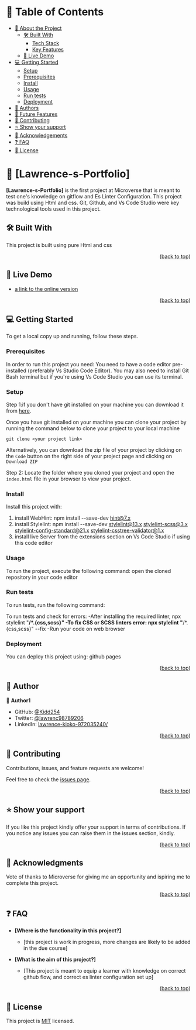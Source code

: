 # 📗 Table of Contents

- [📖 About the Project](#about-project)
  - [🛠 Built With](#built-with)
    - [Tech Stack](#tech-stack)
    - [Key Features](#key-features)
  - [🚀 Live Demo](#live-demo)
- [💻 Getting Started](#getting-started)
  - [Setup](#setup)
  - [Prerequisites](#prerequisites)
  - [Install](#install)
  - [Usage](#usage)
  - [Run tests](#run-tests)
  - [Deployment](#triangular_flag_on_post-deployment)
- [👥 Authors](#authors)
- [🔭 Future Features](#future-features)
- [🤝 Contributing](#contributing)
- [⭐️ Show your support](#support)
- [🙏 Acknowledgements](#acknowledgements)
- [❓ FAQ](#faq)
- [📝 License](#license)



# 📖 [Lawrence-s-Portfolio] <a name="about-project"></a>
**[Lawrence-s-Portfolio]** is the first project at Microverse that is meant to test one's knowledge on gitflow and Es Linter Configuration. This project was build using Html and css. Git, Github, and Vs Code Studio were key technological tools used in this project.

## 🛠 Built With <a name="built-with"> </a>
This project is built using pure Html and css

<p align="right">(<a href="#readme-top">back to top</a>)</p>

<!-- LIVE DEMO -->

## 🚀 Live Demo <a name="live-demo"></a>

- [a link to the online version](https://kidd254.github.io/Lawrence-s-Portfolio/)

<p align="right">(<a href="#readme-top">back to top</a>)</p>



## 💻 Getting Started <a name="getting-started"></a>

To get a local copy up and running, follow these steps.

### Prerequisites

In order to run this project you need:
You need to have a code editor pre-installed (preferably Vs Studio Code Editor). You may also need to install Git Bash terminal but if you're using Vs Code Studio you can use its terminal.


### Setup

Step 1:if you don't have git installed on your machine you can download it from [here](https://git-scm.com/downloads).

Once you have git installed on your machine you can clone your project by running the command below to clone your project to your local machine

`git clone <your project link>`

Alternatively, you can download the zip file of your project by clicking on the `Code` button on the right side of your project page and clicking on `Download ZIP`

Step 2: Locate the folder where you cloned your project and open the `index.html` file in your browser to view your project.

### Install

Install this project with:

1. install WebHint: npm install --save-dev hint@7.x
2. install Stylelint: npm install --save-dev stylelint@13.x stylelint-scss@3.x stylelint-config-standard@21.x stylelint-csstree-validator@1.x
3. install live Server from the extensions section on Vs Code Studio if using this code editor

### Usage

To run the project, execute the following command:
open the cloned repository in your code editor

### Run tests

To run tests, run the following command:

To run tests and check for errors:
-After installing the required linter, npx stylelint "**/*.{css,scss}"
-To fix CSS or SCSS linters error: npx stylelint "**/*.{css,scss}" --fix
-Run your code on web browser

### Deployment

You can deploy this project using: github pages

<p align="right">(<a href="#readme-top">back to top</a>)</p>


## 👥 Author <a name="authors"></a>

👤 **Author1**
  
- GitHub: [@Kidd254](https://github.com/Kidd254)
- Twitter: [@lawrenc98789206](https://twitter.com/lawrenc98789206)
- LinkedIn: [lawrence-kioko-972035240/](https://www.linkedin.com/in/lawrence-kioko-972035240/)

<p align="right">(<a href="#readme-top">back to top</a>)</p>

## 🤝 Contributing <a name="contributing"></a>

Contributions, issues, and feature requests are welcome!

Feel free to check the [issues page](../../issues/).

<p align="right">(<a href="#readme-top">back to top</a>)</p>

<!-- SUPPORT -->

## ⭐️ Show your support <a name="support"></a>

If you like this project kindly offer your support in terms of contributions. If you notice any issues you can raise them in the issues section, kindly. 

<p align="right">(<a href="#readme-top">back to top</a>)</p>

## 🙏 Acknowledgments <a name="acknowledgements"></a>

Vote of thanks to Microverse for giving me an opportunity and ispiring me to complete this project.

<p align="right">(<a href="#readme-top">back to top</a>)</p>


## ❓ FAQ <a name="faq"></a>

- **[Where is the functionality in this project?]**

  - [this project is work in progress, more changes are likely to be added in the due course]

- **[What is the aim of this project?]**

  - [This project is meant to equip a learner with knowledge on correct github flow, and correct es linter configuration set up]

<p align="right">(<a href="#readme-top">back to top</a>)</p>

## 📝 License <a name="license"></a>

This project is [MIT](./LICENSE) licensed.
